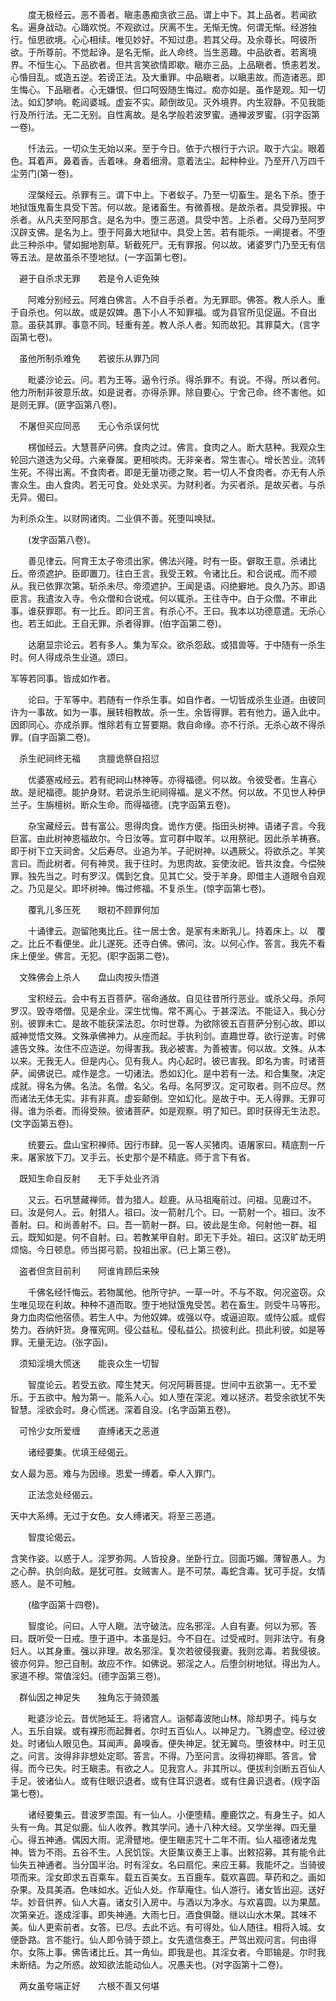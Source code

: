 <!-- { "loadSidebar": true } -->
　　度无极经云。恶不善者。瞋恚愚痴贪欲三品。谓上中下。其上品者。若闻欲名。遍身战动。心踊欢悦。不观欲过。厌离不生。无惭无愧。何谓无惭。经游独行。恒思欲境。心心相续。唯见妙好。不知过患。若其父母。及余尊长。呵彼所欲。于所尊前。不觉起诤。是名无惭。此人命终。当生恶趣。中品欲者。若离境界。不恒生心。下品欲者。但共言笑欲情即歇。瞋亦三品。上品瞋者。愤恚若发。心惛目乱。或造五逆。若谤正法。及大重罪。中品瞋者。以瞋恚故。而造诸恶。即生悔心。下品瞋者。心无嫌恨。但口呵毁随生悔过。痴亦如是。虽作是观。知一切法。如幻梦响。乾闼婆城。虚妄不实。颠倒故见。灭外境界。内生寂静。不见我能行及所行法。无二无别。自性离故。是名学般若波罗蜜。通禅波罗蜜。(羽字函第一卷)。

　　忏法云。一切众生无始以来。至于今日。依于六根行于六识。取于六尘。眼着色。耳着声。鼻着香。舌着味。身着细滑。意着法尘。起种种业。乃至开八万四千尘劳门(第一卷)。

　　涅槃经云。杀罪有三。谓下中上。下者蚁子。乃至一切畜生。是名下杀。堕于地狱饿鬼畜生具受下苦。何以故。是诸畜生。有微善根。是故杀者。具受罪报。中杀者。从凡夫至阿那含。是名为中。堕三恶道。具受中苦。上杀者。父母乃至阿罗汉辟支佛。是名为上。堕于阿鼻大地狱中。具受上苦。若有能杀。一阐提者。不堕此三种杀中。譬如掘地割草。斩截死尸。无有罪报。何以故。诸婆罗门乃至无有信等五法。是故虽杀不堕地狱。(一字函第七卷)。

　避于自杀求无罪　　若是令人讵免殃

　　阿难分别经云。阿难白佛言。人不自手杀者。为无罪耶。佛答。教人杀人。重于自杀也。何以故。或是奴婢。愚下小人不知罪福。或为县官所见促逼。不自出意。虽获其罪。事意不同。轻重有差。教人杀人者。知而故犯。其罪莫大。(言字函第七卷)。

　虽他所制杀难免　　若彼乐从罪乃同

　　毗婆沙论云。问。若为王等。逼令行杀。得杀罪不。有说。不得。所以者何。他力所制非彼意乐故。如是说者。亦得杀罪。除自要心。宁舍己命。终不害他。如是则无罪。(匪字函第八卷)。

　不屠但买应同恶　　无心令杀误何忧

　　楞伽经云。大慧菩萨问佛。食肉之过。佛言。食肉之人。断大慈种。我观众生轮回六道迭为父母。六亲眷属。更相啖肉。无非亲者。常生害心。增长苦业。流转生死。不得出离。不食肉者。即是无量功德之聚。若一切人不食肉者。亦无有人杀害众生。由人食肉。若无可食。处处求买。为财利者。为买者杀。是故买者。与杀无异。偈曰。

为利杀众生。以财网诸肉。二业俱不善。死堕叫唤狱。

　　(发字函第八卷)。

　　善见律云。阿育王太子帝须出家。佛法兴隆。时有一臣。僻取王意。杀诸比丘。帝须遮护。臣即置刀。往白王言。我受王敕。令诸比丘。和合说戒。而不顺从。我已依罪次第。斩杀未尽。帝须遮护。王闻是语。闷绝擗地。良久乃苏。即语臣言。我遣汝入寺。令众僧和合说戒。何以辄杀。王往寺中。白于众僧。不审此事。谁获罪耶。有一比丘。即问王言。有杀心不。王曰。我本以功德意遣。无杀心也。若王如此。王自无罪。杀者得罪。(伯字函第二卷)。

　　达磨显宗论云。若有多人。集为军众。欲杀怨敌。或猎兽等。于中随有一杀生时。何人得成杀生业道。颂曰。

军等若同事。皆成如作者。

　　论曰。于军等中。若随有一作杀生事。如自作者。一切皆成杀生业道。由彼同许为一事故。如为一事。展转相教故。杀一生。余皆得罪。若有他力。逼入此中。因即同心。亦成杀罪。惟除若有立誓要期。救自命缘。亦不行杀。无杀心故不得杀罪。(自字函第二卷)。

　杀生祀祠终无福　　贪膻诡祭自招愆

　　优婆塞戒经云。若有祀祠山林神等。亦得福德。何以故。令彼受者。生喜心故。是祀福德。能护身财。若说杀生祀祠得福。是义不然。何以故。不见世人种伊兰子。生旃檀树。断众生命。而得福德。(克字函第五卷)。

　　杂宝藏经云。昔有富公。思得肉食。诡作方便。指田头树神。语诸子言。今我巨富。由此树神恩福故尔。今日汝等。宜可群中取羊。以用祭祀。因此杀羊祷赛。即于树下立天祠舍。父后寿尽。业追为羊。子祀树神。以遇厥父。将欲杀之。羊笑言曰。而此树者。何有神灵。我于往时。为思肉故。妄使汝祀。皆共汝食。今偿殃罪。独先当之。时有罗汉。偶到乞食。见其亡父。受于羊身。即借主人道眼令自观之。乃见是父。即坏树神。悔过修福。不复杀生。(惊字函第七卷)。

　　覆乳儿多压死　　眼初不顾罪何加

　　十诵律云。迦留阤夷比丘。往一居士舍。是家有未断乳儿。持着床上。以　覆之。比丘不看便坐。此儿遂死。还寺白佛。佛问。汝。以何心作。答言。我先不看床上便坐。佛言。无犯。(职字函第二卷)。

　文殊佛会上杀人　　盘山肉按头悟道

　　宝积经云。会中有五百菩萨。宿命通故。自见往昔所行恶业。或杀父母。杀阿罗汉。毁寺塔僧。见是余业。深生忧悔。常不离心。于甚深法。不能证入。我心分别。彼罪未亡。是故不能获深法忍。尔时世尊。为欲除彼五百菩萨分别心故。即以威神觉悟文殊。文殊承佛神力。从座而起。手执利剑。直趣世尊。欲行逆害。时佛遽告文殊。汝住不应造逆。勿得害我。我必被害。为善被害。何以故。文殊。从本以来。无我无人。但是内心。见有我人。内心起时。彼已害我。即名为害。时诸菩萨。闻佛说已。咸作是念。一切诸法。悉如幻化。是中若有一法。和合集聚。决定成就。得名为佛。名法。名僧。名父。名母。名阿罗汉。定可取者。则不应尽。然而诸法无体无实。非有非真。虚妄颠倒。空如幻化。是故于中。无人得罪。无罪可得。谁为杀者。而得受殃。彼诸菩萨。如是观察。明了知已。即时获得无生法忍。(文字函第五卷)。

　　统要云。盘山宝积禅师。因行市肆。见一客人买猪肉。语屠家曰。精底割一斤来。屠家放下刀。叉手云。长史那个是不精底。师于言下有省。

　既知生命自反射　　无下手处业齐消

　　又云。石巩慧藏禅师。昔为猎人。趁鹿。从马祖庵前过。问祖。见鹿过不。曰。汝是何人。云。射猎人。祖曰。汝一箭射几个。曰。一箭射一个。祖曰。汝不善射。曰。和尚善射不。曰。吾一箭射一群。曰。彼此是生命。何射他一群。祖云。既知如是。何不自射。曰。若教某甲自射。即无下手处。祖曰。这汉旷劫无明烦恼。今日顿息。师当掷弓箭。投祖出家。(已上第三卷)。

　盗者但贪目前利　　阿谁肯顾后来殃

　　千佛名经忏悔云。若物属他。他所守护。一草一叶。不与不取。何况盗窃。众生唯见现在利故。种种不道而取。堕于地狱饿鬼受苦。若在畜生。则受牛马等形。身力血肉偿他宿债。若生人中。为他奴婢。或强以夺。或逼迫取。或恃公威。或假势力。吞纳奸货。身罹宪网。侵公益私。侵私益公。损彼利此。损此利彼。如是等罪。无量无边。(张字函)。

　须知淫境大慌迷　　能丧众生一切智

　　智度论云。若受五欲。障生梵天。何况阿耨菩提。世间中五欲第一。无不爱乐。于五欲中。触为第一。能系人心。如人堕在深泥。难以拯济。若受余欲犹不失智慧。淫欲会时。身心慌迷。深着自没。(名字函第五卷)。

　可怜少女所爱缠　　直缚诸天之恶道

　　诸经要集。优填王经偈云。

女人最为恶。难与为因缘。恩爱一缚着。牵人入罪门。

　　正法念处经偈云。

天中大系缚。无过于女色。女人缚诸天。将至三恶道。

　　智度论偈云。

含笑作姿。以惑于人。淫罗弥网。人皆投身。坐卧行立。回面巧媚。薄智愚人。为之心醉。执剑向敌。是犹可胜。女贼害人。是不可禁。毒蛇含毒。犹可手捉。女情惑人。是不可触。

　　(楹字函第十四卷)。

　　智度论。问曰。人守人瞋。法守破法。应名邪淫。人自有妻。何以为邪。答曰。既听受一日戒。堕于道中。本虽是妇。今不自在。过受戒时。则非法守。有身妇人。以其身重。强以非理。故名邪淫。复次若彼侵我妻。我则忿毒。若我侵彼。彼亦何异。恕己自制。故应不作。如佛说。邪淫之人。后堕剑树地狱。得出为人。家道不穆。常值淫妇。(德字函第三卷)。

　群仙因之神足失　　独角忘于骑颈羞

　　毗婆沙论云。昔优阤延王。将诸宫人。诣郁毒波阤山林。除却男子。纯与女人。五乐自娱。或有裸形而起舞者。尔时五百仙人。以神足力。飞腾虚空。经过彼处。时诸仙人眼见色。耳闻声。鼻嗅香。便失神足。犹无翼鸟。堕彼林中。时王见之。问言。汝得非非想处定耶。答言。不得。乃至问言。汝得初禅耶。答言。曾得。而今已失。时王瞋恚。有欲之人。见我宫人。非其所以。便拔利剑断五百仙人手足。彼诸仙人。或有住眼识退者。或有住耳识退者。或有住鼻识退者。(规字函第七卷)。

　　诸经要集云。昔波罗柰国。有一仙人。小便堕精。麈鹿饮之。有身生子。如人头有一角。其足似鹿。仙人收养。教其学问。通十八种大经。又学坐禅。四无量心。得五神通。偶因大雨。泥滑躄地。便生瞋恚咒十二年不雨。仙人福德诸龙鬼神。皆为不雨。五谷不生。人民饥馁。大臣集议奏王上事。出敕招募。其有能令此仙失五神通者。当分国半治。时有淫女。名曰扇佗。来应王募。我能坏之。当骑彼项而来。淫女即求五百乘车。载五百美女。五百鹿车。载欢喜圆。草药和之。画如杂果。及具美酒。色味如水。近仙人处。作草庵住。仙人游行。诸女皆出迎。送好华。妙音供养。仙人大喜。诸女引入房中。与酒以为净水。与欢喜圆。以为果蓏。次第亲近。遂成淫事。即失神通。大雨七日。酒食俱罄。继以山水木果。其味不美。仙人更索前者。女答。已尽。去此不远。有可得处。仙人随往。相将入城。女便卧路。言不能行。仙人即令骑于颈上。女先遣信奏王。严驾出观问言。何由得尔。女陈上事。佛告诸比丘。其一角仙。即我是也。其淫女者。今耶输是。尔时我未断结。为之所惑。故知欲法能动仙人。况愚夫也。(对字函第十二卷)。

　两女虽夸端正好　　六根不善又何堪

